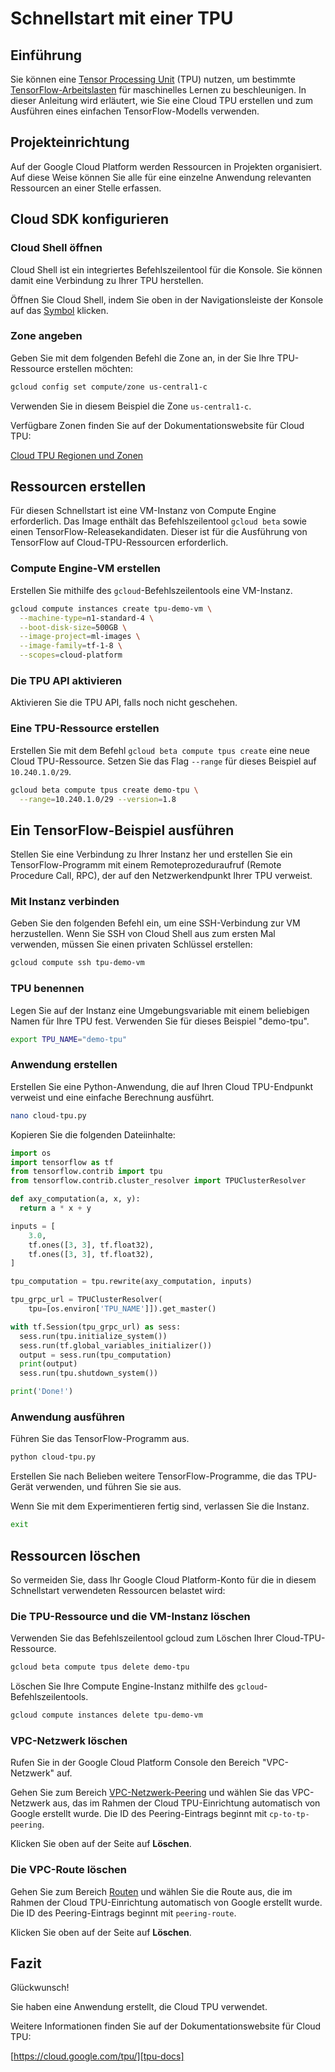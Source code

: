 # Schnellstart mit einer TPU

<walkthrough-tutorial-url url="https://cloud.google.com/tpu/docs/quickstart"></walkthrough-tutorial-url>

## Einführung

Sie können eine [Tensor Processing Unit][tpu-docs] (TPU) nutzen, um bestimmte [TensorFlow-Arbeitslasten][tensor-flow] für maschinelles Lernen zu beschleunigen. In dieser Anleitung wird erläutert, wie Sie eine Cloud TPU erstellen und zum Ausführen eines einfachen TensorFlow-Modells verwenden.

## Projekteinrichtung

Auf der Google Cloud Platform werden Ressourcen in Projekten organisiert. Auf diese Weise können Sie alle für eine einzelne Anwendung relevanten Ressourcen an einer Stelle erfassen.

<walkthrough-project-billing-setup></walkthrough-project-billing-setup>

## Cloud SDK konfigurieren

### Cloud Shell öffnen

Cloud Shell ist ein integriertes Befehlszeilentool für die Konsole. Sie können damit eine Verbindung zu Ihrer TPU herstellen.

Öffnen Sie Cloud Shell, indem Sie oben in der Navigationsleiste der Konsole auf das<walkthrough-cloud-shell-icon></walkthrough-cloud-shell-icon> [Symbol][spotlight-open-devshell] klicken.

### Zone angeben

Geben Sie mit dem folgenden Befehl die Zone an, in der Sie Ihre TPU-Ressource erstellen möchten:

```bash
gcloud config set compute/zone us-central1-c
```

Verwenden Sie in diesem Beispiel die Zone `us-central1-c`.

Verfügbare Zonen finden Sie auf der Dokumentationswebsite für Cloud TPU:

[Cloud TPU Regionen und Zonen][tpu-regions]

## Ressourcen erstellen

Für diesen Schnellstart ist eine VM-Instanz von Compute Engine erforderlich. Das Image enthält das Befehlszeilentool `gcloud beta` sowie einen TensorFlow-Releasekandidaten. Dieser ist für die Ausführung von TensorFlow auf Cloud-TPU-Ressourcen erforderlich.

### Compute Engine-VM erstellen

Erstellen Sie mithilfe des `gcloud`-Befehlszeilentools eine VM-Instanz.

```bash
gcloud compute instances create tpu-demo-vm \
  --machine-type=n1-standard-4 \
  --boot-disk-size=500GB \
  --image-project=ml-images \
  --image-family=tf-1-8 \
  --scopes=cloud-platform
```

### Die TPU API aktivieren

Aktivieren Sie die TPU API, falls noch nicht geschehen.

<walkthrough-enable-apis apis="tpu.googleapis.com"></walkthrough-enable-apis>

### Eine TPU-Ressource erstellen

Erstellen Sie mit dem Befehl `gcloud beta compute tpus create` eine neue Cloud TPU-Ressource. Setzen Sie das Flag `--range` für dieses Beispiel auf `10.240.1.0/29`.

```bash
gcloud beta compute tpus create demo-tpu \
  --range=10.240.1.0/29 --version=1.8
```

## Ein TensorFlow-Beispiel ausführen

Stellen Sie eine Verbindung zu Ihrer Instanz her und erstellen Sie ein TensorFlow-Programm mit einem Remoteprozeduraufruf (Remote Procedure Call, RPC), der auf den Netzwerkendpunkt Ihrer TPU verweist.

### Mit Instanz verbinden

Geben Sie den folgenden Befehl ein, um eine SSH-Verbindung zur VM herzustellen. Wenn Sie SSH von Cloud Shell aus zum ersten Mal verwenden, müssen Sie einen privaten Schlüssel erstellen:

```bash
gcloud compute ssh tpu-demo-vm
```

### TPU benennen

Legen Sie auf der Instanz eine Umgebungsvariable mit einem beliebigen Namen für Ihre TPU fest. Verwenden Sie für dieses Beispiel "demo-tpu".

```bash
export TPU_NAME="demo-tpu"
```

### Anwendung erstellen

Erstellen Sie eine Python-Anwendung, die auf Ihren Cloud TPU-Endpunkt verweist und eine einfache Berechnung ausführt.

```bash
nano cloud-tpu.py
```

Kopieren Sie die folgenden Dateiinhalte:

```python
import os
import tensorflow as tf
from tensorflow.contrib import tpu
from tensorflow.contrib.cluster_resolver import TPUClusterResolver

def axy_computation(a, x, y):
  return a * x + y

inputs = [
    3.0,
    tf.ones([3, 3], tf.float32),
    tf.ones([3, 3], tf.float32),
]

tpu_computation = tpu.rewrite(axy_computation, inputs)

tpu_grpc_url = TPUClusterResolver(
    tpu=[os.environ['TPU_NAME']]).get_master()

with tf.Session(tpu_grpc_url) as sess:
  sess.run(tpu.initialize_system())
  sess.run(tf.global_variables_initializer())
  output = sess.run(tpu_computation)
  print(output)
  sess.run(tpu.shutdown_system())

print('Done!')
```

### Anwendung ausführen

Führen Sie das TensorFlow-Programm aus.

```bash
python cloud-tpu.py
```

Erstellen Sie nach Belieben weitere TensorFlow-Programme, die das TPU-Gerät verwenden, und führen Sie sie aus.

Wenn Sie mit dem Experimentieren fertig sind, verlassen Sie die Instanz.

```bash
exit
```

## Ressourcen löschen

So vermeiden Sie, dass Ihr Google Cloud Platform-Konto für die in diesem Schnellstart verwendeten Ressourcen belastet wird:

### Die TPU-Ressource und die VM-Instanz löschen

Verwenden Sie das Befehlszeilentool gcloud zum Löschen Ihrer Cloud-TPU-Ressource.

```bash
gcloud beta compute tpus delete demo-tpu
```

Löschen Sie Ihre Compute Engine-Instanz mithilfe des `gcloud`-Befehlszeilentools.

```bash
gcloud compute instances delete tpu-demo-vm
```

### VPC-Netzwerk löschen

Rufen Sie in der Google Cloud Platform Console den Bereich "VPC-Netzwerk" auf.

<walkthrough-menu-navigation sectionid="VIRTUAL_NETWORK_SECTION"></walkthrough-menu-navigation>

Gehen Sie zum Bereich [VPC-Netzwerk-Peering][spotlight-network-peering] und wählen Sie das VPC-Netzwerk aus, das im Rahmen der Cloud TPU-Einrichtung automatisch von Google erstellt wurde. Die ID des Peering-Eintrags beginnt mit `cp-to-tp-peering`.

Klicken Sie oben auf der Seite auf **Löschen**.

### Die VPC-Route löschen

Gehen Sie zum Bereich [Routen][spotlight-routes-list] und wählen Sie die Route aus, die im Rahmen der Cloud TPU-Einrichtung automatisch von Google erstellt wurde. Die ID des Peering-Eintrags beginnt mit `peering-route`.

Klicken Sie oben auf der Seite auf **Löschen**.

## Fazit

<walkthrough-conclusion-trophy></walkthrough-conclusion-trophy>

Glückwunsch!

Sie haben eine Anwendung erstellt, die Cloud TPU verwendet.

Weitere Informationen finden Sie auf der Dokumentationswebsite für Cloud TPU:

[https://cloud.google.com/tpu/][tpu-docs]

[request-tpu-quota]: https://services.google.com/fb/forms/cloud-tpu-beta-request/
[spotlight-network-peering]: walkthrough://spotlight-pointer?cssSelector=#cfctest-section-nav-item-peering_list
[spotlight-open-devshell]: walkthrough://spotlight-pointer?spotlightId=devshell-activate-button
[spotlight-routes-list]: walkthrough://spotlight-pointer?cssSelector=#cfctest-section-nav-item-routes_list
[tensor-flow]: https://www.tensorflow.org/
[tpu-docs]: https://cloud.google.com/tpu/docs/
[tpu-regions]: https://cloud.google.com/tpu/docs/regions
